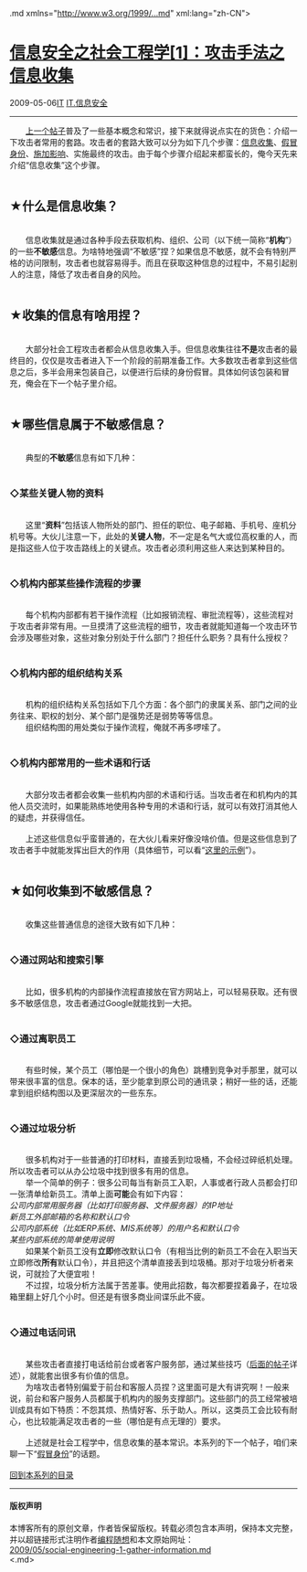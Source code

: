 <!DOCTYPE.md>
.md xmlns="http://www.w3.org/1999/...md" xml:lang="zh-CN">
<head>
<meta http-equiv="Content-Type" content="text.md; charset=utf-8" />
<meta name="generator" content="Python script by program.think@gmail.com" />
<meta name="provider" content="program-think.blogspot.com" />
<link type="text/css" rel="stylesheet" href="../../css/program-think.css" />
<title>信息安全之社会工程学[1]：攻击手法之信息收集 - 编程随想的博客</title>
</head>
<body>
<div id="main" style="width:100%;">
<h1><a href="../../index.md" title="回到首页">信息安全之社会工程学[1]：攻击手法之信息收集</a></h1>
<div class="post-info"><span class="date-header">2009-05-06</span><a href="../../tags/IT.md" class="tag">IT</a> <a href="../../tags/IT.E4BFA1E681AFE5AE89E585A8.md" class="tag">IT.信息安全</a> </div>
<hr>
<div class="post">
&#12288;&#12288;<a href="../../2009/05/social-engineering-0-overview.md" target="_blank">上一个帖子</a>普及了一些基本概念和常识，接下来就得说点实在的货色：介绍一下攻击者常用的套路。攻击者的套路大致可以分为如下几个步骤：<a href="../../2009/05/social-engineering-1-gather-information.md">信息收集</a>、<a href="../../2009/05/social-engineering-2-pretend.md">假冒身份</a>、<a href="../../2009/05/social-engineering-3-influence.md">施加影响</a>、实施最终的攻击。由于每个步骤介绍起来都蛮长的，俺今天先来介绍“信息收集”这个步骤。<!--program-think--><br /><br /><h2>★什么是信息收集？</h2><br />&#12288;&#12288;信息收集就是通过各种手段去获取机构、组织、公司（以下统一简称“<b>机构</b>”）的一些<b>不敏感</b>信息。为啥特地强调“不敏感”捏？如果信息不敏感，就不会有特别严格的访问限制，攻击者也就容易得手。而且在获取这种信息的过程中，不易引起别人的注意，降低了攻击者自身的风险。<br /><br /><h2>★收集的信息有啥用捏？</h2><br />&#12288;&#12288;大部分社会工程攻击者都会从信息收集入手。但信息收集往往<b>不是</b>攻击者的最终目的，仅仅是攻击者进入下一个阶段的前期准备工作。大多数攻击者拿到这些信息之后，多半会用来包装自己，以便进行后续的身份假冒。具体如何该包装和冒充，俺会在下一个帖子里介绍。<br /><br /><h2>★哪些信息属于不敏感信息？</h2><br />&#12288;&#12288;典型的<b>不敏感</b>信息有如下几种：<br /><br /><h3>◇某些关键人物的资料</h3><br />&#12288;&#12288;这里“<b>资料</b>”包括该人物所处的部门、担任的职位、电子邮箱、手机号、座机分机号等。大伙儿注意一下，此处的<b>关键人物</b>，不一定是名气大或位高权重的人，而是指这些人位于攻击路线上的关键点。攻击者必须利用这些人来达到某种目的。<br /><br /><h3>◇机构内部某些操作流程的步骤</h3><br />&#12288;&#12288;每个机构内部都有若干操作流程（比如报销流程、审批流程等），这些流程对于攻击者非常有用。一旦摸清了这些流程的细节，攻击者就能知道每一个攻击环节会涉及哪些对象，这些对象分别处于什么部门？担任什么职务？具有什么授权？<br /><br /><h3>◇机构内部的组织结构关系</h3><br />&#12288;&#12288;机构的组织结构关系包括如下几个方面：各个部门的隶属关系、部门之间的业务往来、职权的划分、某个部门是强势还是弱势等等信息。<br />&#12288;&#12288;组织结构图的用处类似于操作流程，俺就不再多啰嗦了。<br /><br /><h3>◇机构内部常用的一些术语和行话</h3><br />&#12288;&#12288;大部分攻击者都会收集一些机构内部的术语和行话。当攻击者在和机构内的其他人员交流时，如果能熟练地使用各种专用的术语和行话，就可以有效打消其他人的疑虑，并获得信任。<br /><br />&#12288;&#12288;上述这些信息似乎蛮普通的，在大伙儿看来好像没啥价值。但是这些信息到了攻击者手中就能发挥出巨大的作用（具体细节，可以看“<a href="../../2009/05/social-engineering-2-pretend.md#sample">这里的示例</a>”）。<br /><br /><h2>★如何收集到不敏感信息？</h2><br />&#12288;&#12288;收集这些普通信息的途径大致有如下几种：<br /><br /><h3>◇通过网站和搜索引擎</h3><br />&#12288;&#12288;比如，很多机构的内部操作流程直接放在官方网站上，可以轻易获取。还有很多不敏感信息，攻击者通过Google就能找到一大把。<br /><br /><h3>◇通过离职员工</h3><br />&#12288;&#12288;有些时候，某个员工（哪怕是一个很小的角色）跳槽到竞争对手那里，就可以带来很丰富的信息。保本的话，至少能拿到原公司的通讯录；稍好一些的话，还能拿到组织结构图以及更深层次的一些东东。<br /><br /><h3>◇通过垃圾分析</h3><br />&#12288;&#12288;很多机构对于一些普通的打印材料，直接丢到垃圾桶，不会经过碎纸机处理。所以攻击者可以从办公垃圾中找到很多有用的信息。<br />&#12288;&#12288;举一个简单的例子：很多公司每当有新员工入职，人事或者行政人员都会打印一张清单给新员工。清单上面<b>可能</b>会有如下内容：<br /><i>公司内部常用服务器（比如打印服务器、文件服务器）的IP地址<br />新员工外部邮箱的名称和默认口令<br />公司内部系统（比如ERP系统、MIS系统等）的用户名和默认口令<br />某些内部系统的简单使用说明</i><br />&#12288;&#12288;如果某个新员工没有<b>立即</b>修改默认口令（有相当比例的新员工不会在入职当天立即修改<b>所有</b>默认口令），并且把这个清单直接丢到垃圾桶。那对于垃圾分析者来说，可就捡了大便宜啦！<br />&#12288;&#12288;不过捏，垃圾分析方法属于苦差事。使用此招数，每次都要捏着鼻子，在垃圾箱里翻上好几个小时。但还是有很多商业间谍乐此不疲。<br /><br /><h3>◇通过电话问讯</h3><br />&#12288;&#12288;某些攻击者直接打电话给前台或者客户服务部，通过某些技巧（<a href="../../2009/05/social-engineering-2-pretend.md#sample">后面的帖子</a>详述），就能套出很多有价值的信息。<br />&#12288;&#12288;为啥攻击者特别偏爱于前台和客服人员捏？这里面可是大有讲究啊！一般来说，前台和客户服务人员都属于机构内的服务支撑部门。这些部门的员工经常被培训成具有如下特质：不怨其烦、热情好客、乐于助人。所以，这类员工会比较有耐心，也比较能满足攻击者的一些（哪怕是有点无理的）要求。<br /><br />&#12288;&#12288;上述就是社会工程学中，信息收集的基本常识。本系列的下一个帖子，咱们来聊一下“<a href="../../2009/05/social-engineering-2-pretend.md">假冒身份</a>”的话题。<br /><br /><a href="../../2009/05/social-engineering-0-overview.md#index">回到本系列的目录</a><div class="blogger-post-footer">
</div>
<hr>
<div class="copyright">
<h4>版权声明</h4>
本博客所有的原创文章，作者皆保留版权。转载必须包含本声明，保持本文完整，并以超链接形式注明作者<a href="mailto:program.think@gmail.com">编程随想</a>和本文原始网址：<br>
<a href="2009/05/social-engineering-1-gather-information.md">2009/05/social-engineering-1-gather-information.md</a>
</div>
</div>
</body>
<.md>
